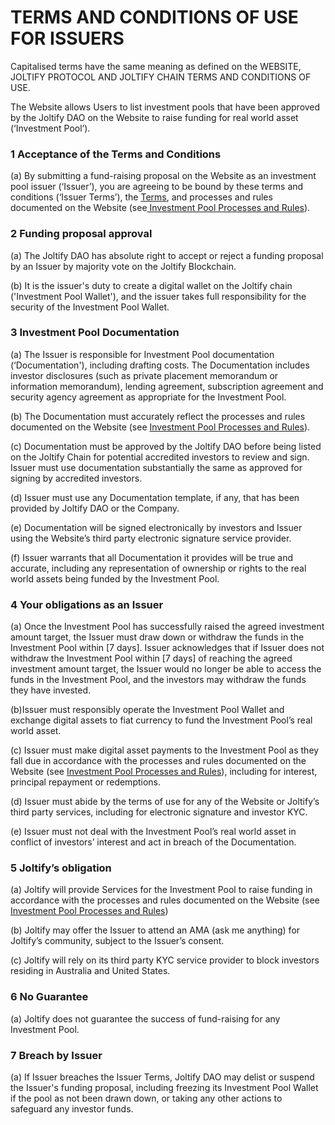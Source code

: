 # TERMS AND CONDITIONS OF USE FOR ISSUERS

Capitalised terms have the same meaning as defined on the WEBSITE, JOLTIFY PROTOCOL AND JOLTIFY CHAIN TERMS AND CONDITIONS OF USE.

The Website allows Users to list investment pools that have been approved by the Joltify DAO on the Website to raise funding for real world asset (‘Investment Pool’).

### 1 Acceptance of the Terms and Conditions

(a) By submitting a fund-raising proposal on the Website as an investment pool issuer (‘Issuer’), you are agreeing to be bound by these terms and conditions (‘Issuer Terms’), the [Terms](website-joltify-protocol-and-joltify-chain-terms-and-conditions-of-use.md), and processes and rules documented on the Website (see[ Investment Pool Processes and Rules](../real-world-asset-lending/investment-pool-processes-and-rules.md)).

### 2 Funding proposal approval

(a) The Joltify DAO has absolute right to accept or reject a funding proposal by an Issuer by majority vote on the Joltify Blockchain.

(b) It is the issuer's duty to create a digital wallet on the Joltify chain ('Investment Pool Wallet'), and the issuer takes full responsibility for the security of the Investment Pool Wallet.

### 3 Investment Pool Documentation

(a) The Issuer is responsible for Investment Pool documentation (‘Documentation'), including drafting costs. The Documentation includes investor disclosures (such as private placement memorandum or information memorandum), lending agreement, subscription agreement and security agency agreement as appropriate for the Investment Pool.

(b) The Documentation must accurately reflect the processes and rules documented on the Website (see [Investment Pool Processes and Rules](../real-world-asset-lending/investment-pool-processes-and-rules.md)).

(c) Documentation must be approved by the Joltify DAO before being listed on the Joltify Chain for potential accredited investors to review and sign. Issuer must use documentation substantially the same as approved for signing by accredited investors.

(d) Issuer must use any Documentation template, if any, that has been provided by Joltify DAO or the Company.

(e) Documentation will be signed electronically by investors and Issuer using the Website’s third party electronic signature service provider.

(f) Issuer warrants that all Documentation it provides will be true and accurate, including any representation of ownership or rights to the real world assets being funded by the Investment Pool. &#x20;

### 4 Your obligations as an Issuer

(a) Once the Investment Pool has successfully raised the agreed investment amount target, the Issuer must draw down or withdraw the funds in the Investment Pool within \[7 days]. Issuer acknowledges that if Issuer does not withdraw the Investment Pool within \[7 days] of reaching the agreed investment amount target, the Issuer would no longer be able to access the funds in the Investment Pool, and the investors may withdraw the funds they have invested.

(b)Issuer must responsibly operate the Investment Pool Wallet and exchange digital assets to fiat currency to fund the Investment Pool’s real world asset.

(c) Issuer must make digital asset payments to the Investment Pool as they fall due in accordance with the processes and rules documented on the Website (see [Investment Pool Processes and Rules](../real-world-asset-lending/investment-pool-processes-and-rules.md)), including for interest, principal repayment or redemptions.

(d) Issuer must abide by the terms of use for any of the Website or Joltify’s third party services, including for electronic signature and investor KYC.

(e) Issuer must not deal with the Investment Pool’s real world asset in conflict of investors’ interest and act in breach of the Documentation.

### 5 Joltify’s obligation

(a) Joltify will provide Services for the Investment Pool to raise funding in accordance with the processes and rules documented on the Website (see [Investment Pool Processes and Rules](../real-world-asset-lending/investment-pool-processes-and-rules.md))

(b) Joltify may offer the Issuer to attend an AMA (ask me anything) for Joltify’s community, subject to the Issuer’s consent.

(c) Joltify will rely on its third party KYC service provider to block investors residing in Australia and United States.

### 6 No Guarantee

(a) Joltify does not guarantee the success of fund-raising for any Investment Pool.

### 7 Breach by Issuer

(a) If Issuer breaches the Issuer Terms, Joltify DAO may delist or suspend the Issuer's funding proposal, including freezing its Investment Pool Wallet if the pool as not been drawn down, or taking any other actions to safeguard any investor funds.
